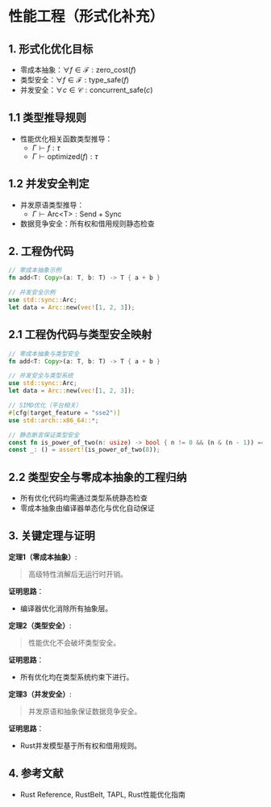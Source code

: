 # 性能工程（形式化补充）

## 1. 形式化优化目标

- 零成本抽象：$\forall f \in \mathcal{F}: \text{zero\_cost}(f)$
- 类型安全：$\forall f \in \mathcal{F}: \text{type\_safe}(f)$
- 并发安全：$\forall c \in \mathcal{C}: \text{concurrent\_safe}(c)$

## 1.1 类型推导规则

- 性能优化相关函数类型推导：
  - $\Gamma \vdash f: \tau$
  - $\Gamma \vdash \text{optimized}(f): \tau$

## 1.2 并发安全判定

- 并发原语类型推导：
  - $\Gamma \vdash \text{Arc<T>}: \text{Send} + \text{Sync}$
- 数据竞争安全：所有权和借用规则静态检查

## 2. 工程伪代码

```rust
// 零成本抽象示例
fn add<T: Copy>(a: T, b: T) -> T { a + b }

// 并发安全示例
use std::sync::Arc;
let data = Arc::new(vec![1, 2, 3]);
```

## 2.1 工程伪代码与类型安全映射

```rust
// 零成本抽象与类型安全
fn add<T: Copy>(a: T, b: T) -> T { a + b }

// 并发安全与类型系统
use std::sync::Arc;
let data = Arc::new(vec![1, 2, 3]);

// SIMD优化（平台相关）
#[cfg(target_feature = "sse2")]
use std::arch::x86_64::*;

// 静态断言保证类型安全
const fn is_power_of_two(n: usize) -> bool { n != 0 && (n & (n - 1)) == 0 }
const _: () = assert!(is_power_of_two(8));
```

## 2.2 类型安全与零成本抽象的工程归纳

- 所有优化代码均需通过类型系统静态检查
- 零成本抽象由编译器单态化与优化自动保证

## 3. 关键定理与证明

**定理1（零成本抽象）**:
> 高级特性消解后无运行时开销。

**证明思路**：

- 编译器优化消除所有抽象层。

**定理2（类型安全）**:
> 性能优化不会破坏类型安全。

**证明思路**：

- 所有优化均在类型系统约束下进行。

**定理3（并发安全）**:
> 并发原语和抽象保证数据竞争安全。

**证明思路**：

- Rust并发模型基于所有权和借用规则。

## 4. 参考文献

- Rust Reference, RustBelt, TAPL, Rust性能优化指南
